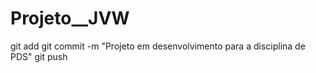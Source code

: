 # Projeto__JVW
git add
git commit -m "Projeto em desenvolvimento para a disciplina de PDS"
git push
